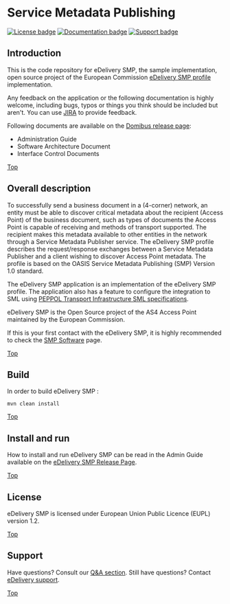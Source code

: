 # Service Metadata Publishing

[![License badge](https://img.shields.io/badge/license-EUPL-blue.svg)](https://ec.europa.eu/digital-building-blocks/wikis/download/attachments/52601883/eupl_v1.2_en%20.pdf?version=1&modificationDate=1507206778126&api=v2)
[![Documentation badge](https://img.shields.io/badge/docs-latest-brightgreen.svg)](https://ec.europa.eu/digital-building-blocks/wikis/display/DIGITAL/SMP)
[![Support badge]( https://img.shields.io/badge/support-sof-yellowgreen.svg)](https://ec.europa.eu/digital-building-blocks/wikis/display/DIGITAL/Support+eDelivery)

		  
## Introduction

This is the code repository for eDelivery SMP, the sample implementation, open source project of the European Commission [eDelivery SMP profile](https://ec.europa.eu/digital-building-blocks/wikis/display/DIGITAL/SMP+specifications) implementation.

Any feedback on the application or the following documentation is highly welcome, including bugs, typos
or things you think should be included but aren't. You can use [JIRA](https://ec.europa.eu/digital-building-blocks/tracker/projects/EDELIVERY/issues) to provide feedback.

Following documents are available on the [Domibus release page](https://ec.europa.eu/digital-building-blocks/wikis/display/DIGITAL/SMP):
*   Administration Guide 
*   Software Architecture Document
*   Interface Control Documents

[Top](#top)

## Overall description

To successfully send a business document in a (4-corner) network, an entity must be able to discover critical metadata about 
the recipient (Access Point) of the business document, such as types of documents the Access Point is capable of receiving 
and methods of transport supported. The recipient makes this metadata available to other entities in the network through 
a Service Metadata Publisher service. The eDelivery SMP profile describes the request/response exchanges between a 
Service Metadata Publisher and a client wishing to discover Access Point metadata. The profile is based on the 
OASIS Service Metadata Publishing (SMP) Version 1.0 standard. 

The eDelivery SMP application is an implementation of the eDelivery SMP profile. The application also has a feature to 
configure the integration to SML using  [PEPPOL Transport Infrastructure SML specifications](https://docs.peppol.eu/edelivery/sml/ICT-Transport-SML_Service_Specification-101.pdf).

eDelivery SMP is the Open Source project of the AS4 Access Point maintained by the European Commission. 

If this is your first contact with the eDelivery SMP, it is highly recommended to check the [SMP Software](https://ec.europa.eu/digital-building-blocks/wikis/display/DIGITAL/SMP+software) page.

[Top](#top)

## Build

In order to build eDelivery SMP :

    mvn clean install 


[Top](#top)

## Install and run

How to install and run eDelivery SMP can be read in the Admin Guide available on the [eDelivery SMP Release Page](https://ec.europa.eu/digital-building-blocks/wikis/display/DIGITAL/SMP+software).

[Top](#top)

## License

eDelivery SMP is licensed under European Union Public Licence (EUPL) version 1.2.

[Top](#top)

## Support

Have questions? Consult our [Q&A section](https://ec.europa.eu/digital-building-blocks/wikis/display/DIGITAL/SMP+FAQs). 
Still have questions? Contact [eDelivery support](https://ec.europa.eu/digital-building-blocks/tracker/plugins/servlet/desk/portal/6).


[Top](#top)